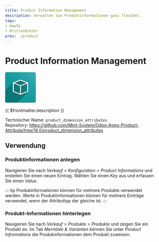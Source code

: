 ```yaml
---
title: Product Information Management
description: Verwalten Sie Produktinformationen ganz flexibel.
tags:
- HowTo
- Drittanbieter
prev: ./product
---
```

# Product Information Management
![icon_oms_box](attachments/icon_oms_box.png)

{{ $frontmatter.description }}

Technischer Name: `product_dimension_attributes`\
Repository: <https://github.com/Mint-System/Odoo-Apps-Product-Attribute/tree/16.0/product_dimension_attributes>

## Verwendung

### Produktinformationen anlegen

Navigieren Sie nach *Verkauf > Konfiguration > Product Informations* und erstellen Sie einen neuen Eintrag. Wählen Sie einen *Key* aus und erfassen Sie einen *Value*.

::: tip
Produkinformationen können für mehrere Produkte verwendet werden. Werte in Produktinformationen können für mehrere Einträge verwendet, wenn der Attributtyp der gleiche ist.
:::

### Produkt-Informationen hinterlegen

Navigieren Sie nach *Verkauf > Produkte > Produkte* und zeigen Sie ein Produkt an. Im Tab *Mermlale & Varianten* können Sie unter *Product Infromations* die Produkinformationen dem Produkt zuweisen.